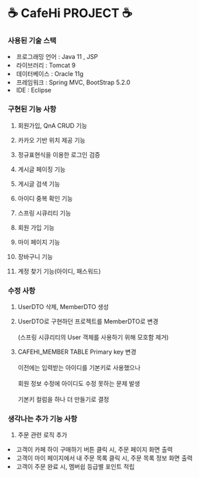 # ☕ CafeHi PROJECT ☕

### 사용된 기술 스택

<li>프로그래밍 언어 : Java 11 , JSP </li>

<li>라이브러리 : Tomcat 9 </li>

<li>데이터베이스 : Oracle 11g </li>

<li>프레임워크 : Spring MVC, BootStrap 5.2.0 </li>

<li> IDE : Eclipse </li>

### 구현된 기능 사항

1. 회원가입, QnA CRUD 기능

2. 카카오 기반 위치 제공 기능 

3. 정규표현식을 이용한 로그인 검증

4. 게시글 페이징 기능

5. 게시글 검색 기능

6. 아이디 중복 확인 기능

7. 스프링 시큐리티 기능

8. 회원 가입 기능

9. 마이 페이지 기능 

10. 장바구니 기능 

11. 계정 찾기 기능(아이디, 패스워드)

### 수정 사항

1. UserDTO 삭제, MemberDTO 생성

2. UserDTO로 구현하던 프로젝트를 MemberDTO로 변경 <br><br> (스프링 시큐리티의 User 객체를 사용하기 위해 모호함 제거)

3. CAFEHI_MEMBER TABLE Primary key 변경 <br><br> 이전에는 입력받는 아이디를 기본키로 사용했으나 <br><br> 회원 정보 수정에 아이디도 수정 못하는 문제 발생 <br><br> 기본키 컬럼을 하나 더 만들기로 결정



### 생각나는 추가 기능 사항

1. 주문 관련 로직 추가

<li> 고객이 카페 하이 구매하기 버튼 클릭 시, 주문 페이지 화면 출력  </li>
<li> 고객이 마이 페이지에서 내 주문 목록 클릭 시, 주문 목록 정보 화면 출력  </li>
<li> 고객이 주문 완료 시, 멤버쉽 등급별 포인트 적립 </li>

 

